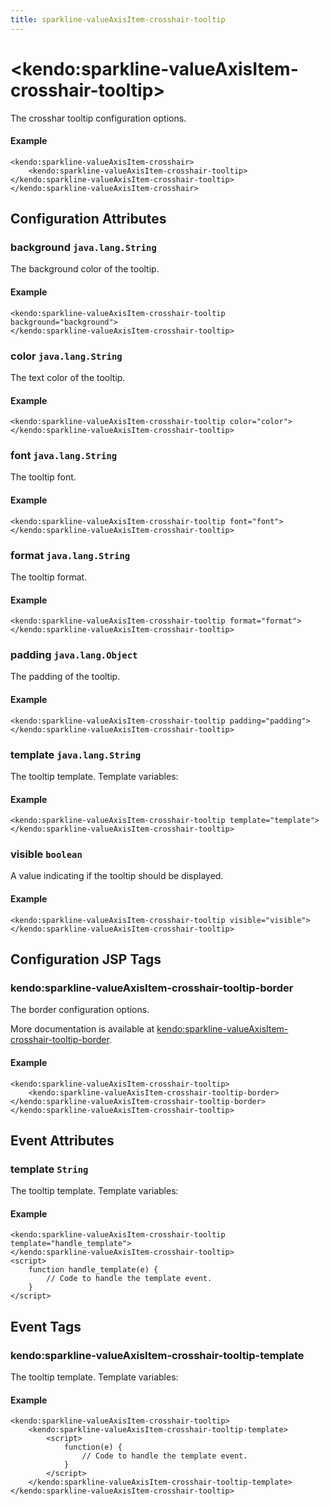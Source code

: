 ```yaml
---
title: sparkline-valueAxisItem-crosshair-tooltip
---
```


# \<kendo:sparkline-valueAxisItem-crosshair-tooltip\>

The crosshar tooltip configuration options.

#### Example
    <kendo:sparkline-valueAxisItem-crosshair>
        <kendo:sparkline-valueAxisItem-crosshair-tooltip></kendo:sparkline-valueAxisItem-crosshair-tooltip>
    </kendo:sparkline-valueAxisItem-crosshair>

## Configuration Attributes

### background `java.lang.String`

The background color of the tooltip.

#### Example
    <kendo:sparkline-valueAxisItem-crosshair-tooltip background="background">
    </kendo:sparkline-valueAxisItem-crosshair-tooltip>

### color `java.lang.String`

The text color of the tooltip.

#### Example
    <kendo:sparkline-valueAxisItem-crosshair-tooltip color="color">
    </kendo:sparkline-valueAxisItem-crosshair-tooltip>

### font `java.lang.String`

The tooltip font.

#### Example
    <kendo:sparkline-valueAxisItem-crosshair-tooltip font="font">
    </kendo:sparkline-valueAxisItem-crosshair-tooltip>

### format `java.lang.String`

The tooltip format.

#### Example
    <kendo:sparkline-valueAxisItem-crosshair-tooltip format="format">
    </kendo:sparkline-valueAxisItem-crosshair-tooltip>

### padding `java.lang.Object`

The padding of the tooltip.

#### Example
    <kendo:sparkline-valueAxisItem-crosshair-tooltip padding="padding">
    </kendo:sparkline-valueAxisItem-crosshair-tooltip>

### template `java.lang.String`

The tooltip template.
Template variables:

#### Example
    <kendo:sparkline-valueAxisItem-crosshair-tooltip template="template">
    </kendo:sparkline-valueAxisItem-crosshair-tooltip>

### visible `boolean`

A value indicating if the tooltip should be displayed.

#### Example
    <kendo:sparkline-valueAxisItem-crosshair-tooltip visible="visible">
    </kendo:sparkline-valueAxisItem-crosshair-tooltip>


##  Configuration JSP Tags

### kendo:sparkline-valueAxisItem-crosshair-tooltip-border

The border configuration options.

More documentation is available at [kendo:sparkline-valueAxisItem-crosshair-tooltip-border](/api/wrappers/jsp/sparkline/valueaxisitem-crosshair-tooltip-border).

#### Example

    <kendo:sparkline-valueAxisItem-crosshair-tooltip>
        <kendo:sparkline-valueAxisItem-crosshair-tooltip-border></kendo:sparkline-valueAxisItem-crosshair-tooltip-border>
    </kendo:sparkline-valueAxisItem-crosshair-tooltip>


## Event Attributes

### template `String`

The tooltip template.
Template variables:


#### Example
    <kendo:sparkline-valueAxisItem-crosshair-tooltip template="handle_template">
    </kendo:sparkline-valueAxisItem-crosshair-tooltip>
    <script>
        function handle_template(e) {
            // Code to handle the template event.
        }
    </script>

## Event Tags

### kendo:sparkline-valueAxisItem-crosshair-tooltip-template

The tooltip template.
Template variables:


#### Example
    <kendo:sparkline-valueAxisItem-crosshair-tooltip>
        <kendo:sparkline-valueAxisItem-crosshair-tooltip-template>
            <script>
                function(e) {
                    // Code to handle the template event.
                }
            </script>
        </kendo:sparkline-valueAxisItem-crosshair-tooltip-template>
    </kendo:sparkline-valueAxisItem-crosshair-tooltip>


